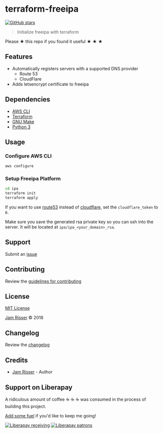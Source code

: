 # terraform-freeipa

[![GitHub stars](https://img.shields.io/github/stars/codejamninja/terraform-freeipa.svg?style=social&label=Stars)](https://github.com/codejamninja/terraform-freeipa)

> Initialize freeipa with terraform

Please ★ this repo if you found it useful ★ ★ ★


## Features

* Automatically registers servers with a supported DNS provider
    * Route 53
    * CloudFlare
* Adds letsencrypt certificate to freeipa


## Dependencies

* [AWS CLI](https://aws.amazon.com/cli)
* [Terraform](https://terraform.io)
* [GNU Make](https://www.gnu.org/software/make)
* [Python 3](https://www.python.org)


## Usage

### Configure AWS CLI

```sh
aws configure
```

### Setup Freeipa Platform

```sh
cd ipa
terraform init
terraform apply
```

If you want to use [route53](https://aws.amazon.com/route53) instead of [cloudflare](https://www.cloudflare.com),
set the `cloudflare_token` to `0`.

Make sure you save the generated rsa private key so you can ssh into the server.
It will be located at `ipa/ipa_<your_domain>_rsa`.


## Support

Submit an [issue](https://github.com/codejamninja/terraform-freeipa/issues/new)


## Contributing

Review the [guidelines for contributing](https://github.com/codejamninja/terraform-freeipa/blob/master/CONTRIBUTING.md)


## License

[MIT License](https://github.com/codejamninja/terraform-freeipa/blob/master/LICENSE)

[Jam Risser](https://codejam.ninja) © 2018


## Changelog

Review the [changelog](https://github.com/codejamninja/terraform-freeipa/blob/master/CHANGELOG.md)


## Credits

* [Jam Risser](https://codejam.ninja) - Author


## Support on Liberapay

A ridiculous amount of coffee ☕ ☕ ☕ was consumed in the process of building this project.

[Add some fuel](https://liberapay.com/codejamninja/donate) if you'd like to keep me going!

[![Liberapay receiving](https://img.shields.io/liberapay/receives/codejamninja.svg?style=flat-square)](https://liberapay.com/codejamninja/donate)
[![Liberapay patrons](https://img.shields.io/liberapay/patrons/codejamninja.svg?style=flat-square)](https://liberapay.com/codejamninja/donate)

